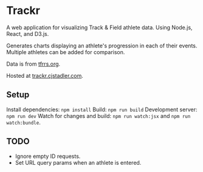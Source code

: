 # Trackr

A web application for visualizing Track & Field athlete data. Using Node.js,
React, and D3.js.

Generates charts displaying an athlete's progression in each of their events.
Multiple athletes can be added for comparison.

Data is from [tfrrs.org](https://tfrrs.org).

Hosted at [trackr.cjstadler.com](http://trackr.cjstadler.com).

## Setup
Install dependencies: `npm install`
Build: `npm run build`
Development server: `npm run dev`
Watch for changes and build: `npm run watch:jsx` and `npm run watch:bundle`.

## TODO
- Ignore empty ID requests.
- Set URL query params when an athlete is entered.
